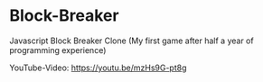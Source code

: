 # Block-Breaker
Javascript Block Breaker Clone (My first game after half a year of programming experience)

YouTube-Video: https://youtu.be/mzHs9G-pt8g
